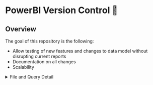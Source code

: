 # PowerBI Version Control :tada:

## Overview

The goal of this repository is the following:

* Allow testing of new features and changes to data model without disrupting current reports
* Documentation on all changes
* Scalability

<details>
  <summary> File and Query Detail  </summary>

* Service_Data.pbix
  * Main data model, feeds most of the reports in the Service Analytics app
* Labor_Compliance.pbix
  * Estimates hours worked per day based on gps trip data
* [Query Detail](https://github.com/jfallt/PBI-Github/blob/master/Query_Documentation.md)
</details>

